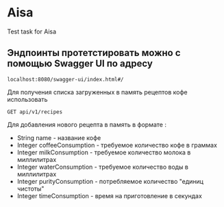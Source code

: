 # Aisa

Test task for Aisa

## Эндпоинты протетстировать можно с помощью Swagger UI по адресу 

`localhost:8080/swagger-ui/index.html#/`
  
Для получения списка загруженных в память рецептов кофе использовать
  
`GET api/v1/recipes`

Для добавления нового рецепта в память в формате : 

* String name - название кофе
* Integer coffeeConsumption - требуемое количество кофе в граммах
* Integer milkConsumption - требуемое количество молока в миллилитрах
* Integer waterConsumption - требуемое количество воды в миллилитрах
* Integer purityConsumption - потребляемое количество "единиц чистоты"
* Integer timeConsumption - время на приготовление в секундах

